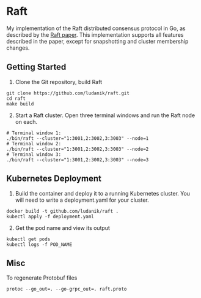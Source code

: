 Raft
==================

My implementation of the Raft distributed consensus protocol in Go, as described by the [Raft paper](https://raft.github.io/raft.pdf#page=1&zoom=200,87,407). This implementation supports all features described in the paper, except for snapshotting and cluster membership changes.

## Getting Started

1. Clone the Git repository, build Raft
```shell script
git clone https://github.com/ludanik/raft.git
cd raft
make build
```
2. Start a Raft cluster.
Open three terminal windows and run the Raft node on each. 
```shell script
# Terminal window 1:
./bin/raft --cluster="1:3001,2:3002,3:3003" --node=1
# Terminal window 2:
./bin/raft --cluster="1:3001,2:3002,3:3003" --node=2
# Terminal window 3:
./bin/raft --cluster="1:3001,2:3002,3:3003" --node=3
```

## Kubernetes Deployment

1. Build the container and deploy it to a running Kubernetes cluster.
You will need to write a deployment.yaml for your cluster.
```shell script
docker build -t github.com/ludanik/raft .
kubectl apply -f deployment.yaml
```

2. Get the pod name and view its output
```shell script
kubectl get pods
kubectl logs -f POD_NAME
```

## Misc

To regenerate Protobuf files
```shell script
protoc --go_out=. --go-grpc_out=. raft.proto
```




